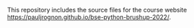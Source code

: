 

This repository includes the source files for the course website https://pauljrognon.github.io/bse-python-brushup-2022/.